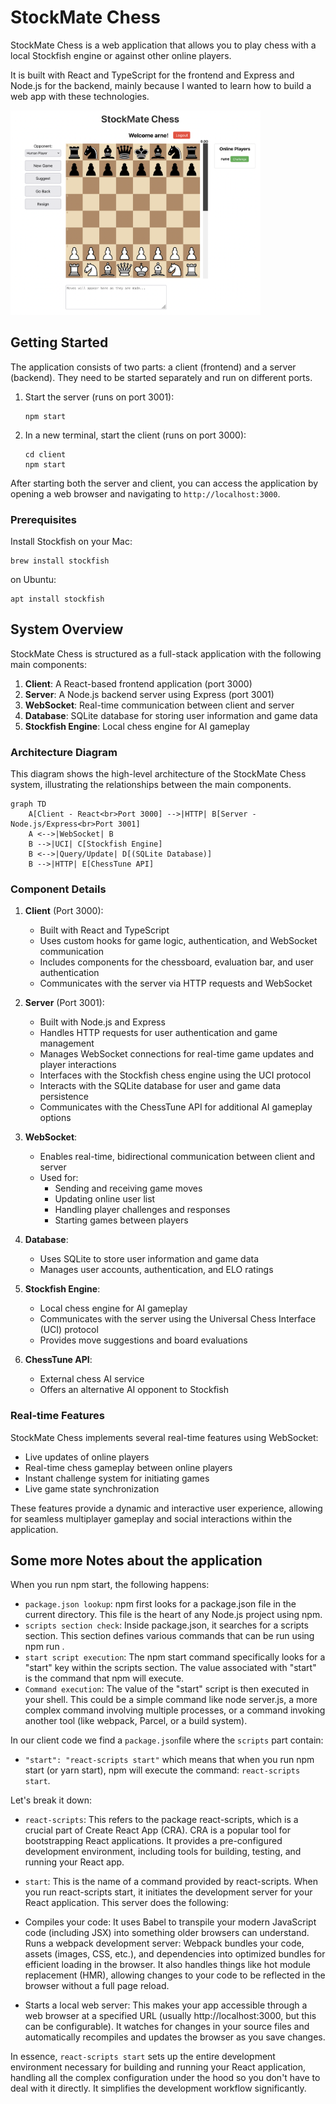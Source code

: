 # StockMate Chess

StockMate Chess is a web application that allows you to play chess with a local Stockfish engine or against other online players.

It is built with React and TypeScript for the frontend and Express and Node.js for the backend, mainly because I wanted to learn how to build a web app with these technologies.

<img src="stockmate-chess.png" alt="StockMate Chess" width="400" />

## Getting Started

The application consists of two parts: a client (frontend) and a server (backend). They need to be started separately and run on different ports.

1. Start the server (runs on port 3001):
   ```
   npm start
   ```

2. In a new terminal, start the client (runs on port 3000):
   ```
   cd client
   npm start
   ```

After starting both the server and client, you can access the application by opening a web browser and navigating to `http://localhost:3000`.

### Prerequisites

Install Stockfish on your Mac:

    brew install stockfish

on Ubuntu:

    apt install stockfish

## System Overview

StockMate Chess is structured as a full-stack application with the following main components:

1. **Client**: A React-based frontend application (port 3000)
2. **Server**: A Node.js backend server using Express (port 3001)
3. **WebSocket**: Real-time communication between client and server
4. **Database**: SQLite database for storing user information and game data
5. **Stockfish Engine**: Local chess engine for AI gameplay

### Architecture Diagram

This diagram shows the high-level architecture of the StockMate Chess system, illustrating the relationships between the main components.

```mermaid
graph TD
    A[Client - React<br>Port 3000] -->|HTTP| B[Server - Node.js/Express<br>Port 3001]
    A <-->|WebSocket| B
    B -->|UCI| C[Stockfish Engine]
    B <-->|Query/Update| D[(SQLite Database)]
    B -->|HTTP| E[ChessTune API]
```

### Component Details

1. **Client** (Port 3000):
   - Built with React and TypeScript
   - Uses custom hooks for game logic, authentication, and WebSocket communication
   - Includes components for the chessboard, evaluation bar, and user authentication
   - Communicates with the server via HTTP requests and WebSocket

2. **Server** (Port 3001):
   - Built with Node.js and Express
   - Handles HTTP requests for user authentication and game management
   - Manages WebSocket connections for real-time game updates and player interactions
   - Interfaces with the Stockfish chess engine using the UCI protocol
   - Interacts with the SQLite database for user and game data persistence
   - Communicates with the ChessTune API for additional AI gameplay options

3. **WebSocket**:
   - Enables real-time, bidirectional communication between client and server
   - Used for:
     - Sending and receiving game moves
     - Updating online user list
     - Handling player challenges and responses
     - Starting games between players

4. **Database**:
   - Uses SQLite to store user information and game data
   - Manages user accounts, authentication, and ELO ratings

5. **Stockfish Engine**:
   - Local chess engine for AI gameplay
   - Communicates with the server using the Universal Chess Interface (UCI) protocol
   - Provides move suggestions and board evaluations

6. **ChessTune API**:
   - External chess AI service
   - Offers an alternative AI opponent to Stockfish

### Real-time Features

StockMate Chess implements several real-time features using WebSocket:

- Live updates of online players
- Real-time chess gameplay between online players
- Instant challenge system for initiating games
- Live game state synchronization

These features provide a dynamic and interactive user experience, allowing for seamless multiplayer gameplay and social interactions within the application.

## Some more Notes about the application

When you run npm start, the following happens:

- `package.json lookup`: npm first looks for a package.json file in the current directory. This file is the heart of any Node.js project using npm.
- `scripts section check`: Inside package.json, it searches for a scripts section. This section defines various commands that can be run using npm run <command>.
- `start script execution`: The npm start command specifically looks for a "start" key within the scripts section. The value associated with "start" is the command that npm will execute.
- `Command execution`: The value of the "start" script is then executed in your shell. This could be a simple command like node server.js, a more complex command involving multiple processes, or a command invoking another tool (like webpack, Parcel, or a build system).

In our client code we find a `package.json`file where the `scripts` part contain:

- `"start": "react-scripts start"` which means that when you run npm start (or yarn start), npm will execute the command: `react-scripts start`.

Let's break it down:

- `react-scripts`: This refers to the package react-scripts, which is a crucial part of Create React App (CRA). CRA is a popular tool for bootstrapping React applications. It provides a pre-configured development environment, including tools for building, testing, and running your React app.

- `start`: This is the name of a command provided by react-scripts. When you run react-scripts start, it initiates the development server for your React application. This server does the following:

- Compiles your code: It uses Babel to transpile your modern JavaScript code (including JSX) into something older browsers can understand.
Runs a webpack development server: Webpack bundles your code, assets (images, CSS, etc.), and dependencies into optimized bundles for efficient loading in the browser. It also handles things like hot module replacement (HMR), allowing changes to your code to be reflected in the browser without a full page reload.
- Starts a local web server: This makes your app accessible through a web browser at a specified URL (usually http://localhost:3000, but this can be configurable). It watches for changes in your source files and automatically recompiles and updates the browser as you save changes.

In essence, `react-scripts start` sets up the entire development environment necessary for building and running your React application, handling all the complex configuration under the hood so you don't have to deal with it directly. It simplifies the development workflow significantly.
